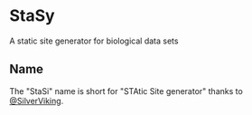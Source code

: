 # StaSy
A static site generator for biological data sets

## Name
The "StaSi" name is short for "STAtic Site generator" thanks to [@SilverViking](https://github.com/SilverViking).
